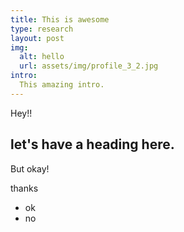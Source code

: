 ```yaml
---
title: This is awesome
type: research
layout: post 
img:
  alt: hello
  url: assets/img/profile_3_2.jpg
intro: 
  This amazing intro.
---
```


Hey!!

## let's have a heading here.

But okay!

thanks

- ok
- no
